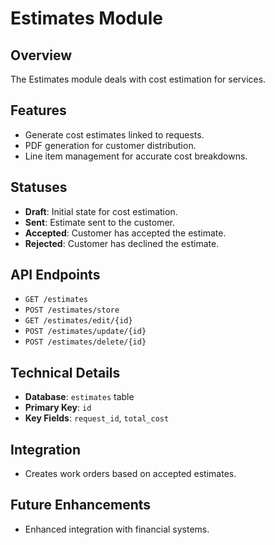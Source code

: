 # Estimates Module

## Overview
The Estimates module deals with cost estimation for services.

## Features
- Generate cost estimates linked to requests.
- PDF generation for customer distribution.
- Line item management for accurate cost breakdowns.

## Statuses
- **Draft**: Initial state for cost estimation.
- **Sent**: Estimate sent to the customer.
- **Accepted**: Customer has accepted the estimate.
- **Rejected**: Customer has declined the estimate.

## API Endpoints
- `GET /estimates`
- `POST /estimates/store`
- `GET /estimates/edit/{id}`
- `POST /estimates/update/{id}`
- `POST /estimates/delete/{id}`

## Technical Details
- **Database**: `estimates` table
- **Primary Key**: `id`
- **Key Fields**: `request_id`, `total_cost`

## Integration
- Creates work orders based on accepted estimates.

## Future Enhancements
- Enhanced integration with financial systems.
